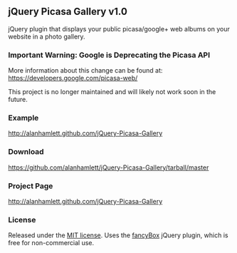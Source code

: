 ## jQuery Picasa Gallery v1.0
jQuery plugin that displays your public picasa/google+ web albums on your website in a photo gallery.

### Important Warning: Google is Deprecating the Picasa API

More information about this change can be found at:
https://developers.google.com/picasa-web/

This project is no longer maintained and will likely not work soon in the future.

### Example
<http://alanhamlett.github.com/jQuery-Picasa-Gallery>

### Download
<https://github.com/alanhamlett/jQuery-Picasa-Gallery/tarball/master>

### Project Page
<http://alanhamlett.github.com/jQuery-Picasa-Gallery>

### License
Released under the [MIT license](http://www.opensource.org/licenses/mit-license.php).
Uses the [fancyBox](http://fancyapps.com/fancybox/) jQuery plugin, which is free for non-commercial use.

